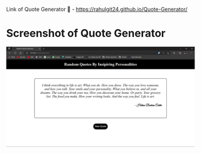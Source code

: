 Link of Quote Generator 🔗 - https://rahulgit24.github.io/Quote-Generator/

<h1>Screenshot of Quote Generator</h1>

![alt](Images/Screenshot%20.png)